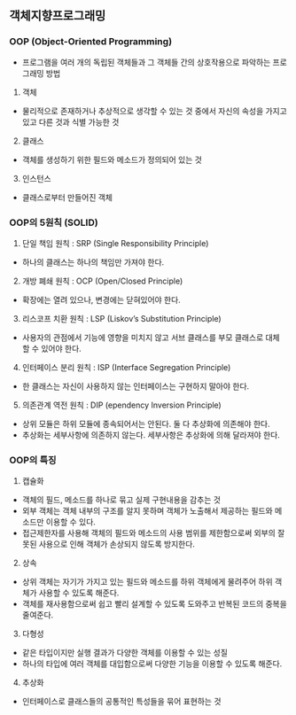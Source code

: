 ## 객체지향프로그래밍 
### OOP (Object-Oriented Programming)
- 프로그램을 여러 개의 독립된 객체들과 그 객체들 간의 상호작용으로 파악하는 프로그래밍 방법

1. 객체
- 물리적으로 존재하거나 추상적으로 생각할 수 있는 것 중에서 자신의 속성을 가지고 있고 다른 것과 식별 가능한 것

2. 클래스
- 객체를 생성하기 위한 필드와 메소드가 정의되어 있는 것

3. 인스턴스
- 클래스로부터 만들어진 객체



### OOP의 5원칙 (SOLID)
1. 단일 책임 원칙 : SRP (Single Responsibility Principle)
- 하나의 클래스는 하나의 책임만 가져야 한다.

2. 개방 폐쇄 원칙 : OCP (Open/Closed Principle)
- 확장에는 열려 있으나, 변경에는 닫혀있어야 한다.

3. 리스코프 치환 원칙 : LSP (Liskov’s Substitution Principle)
- 사용자의 관점에서 기능에 영향을 미치지 않고 서브 클래스를 부모 클래스로 대체 할 수 있어야 한다.

4. 인터페이스 분리 원칙 : ISP (Interface Segregation Principle)
- 한 클래스는 자신이 사용하지 않는 인터페이스는 구현하지 말아야 한다.

5. 의존관계 역전 원칙 : DIP (ependency Inversion Principle)
- 상위 모듈은 하위 모듈에 종속되어서는 안된다. 둘 다 추상화에 의존해야 한다.
- 추상화는 세부사항에 의존하지 않는다. 세부사항은 추상화에 의해 달라져야 한다.

### OOP의 특징
1. 캡슐화
- 객체의 필드, 메소드를 하나로 묶고 실제 구현내용을 감추는 것
- 외부 객체는 객체 내부의 구조를 알지 못하며 객체가 노출해서 제공하는 필드와 메소드만 이용할 수 있다.
- 접근제한자를 사용해 객체의 필드와 메소드의 사용 범위를 제한함으로써 외부의 잘못된 사용으로 인해 객체가 손상되지 않도록 방지한다.

2. 상속
- 상위 객체는 자기가 가지고 있는 필드와 메소드를 하위 객체에게 물려주어 하위 객체가 사용할 수 있도록 해준다.
- 객체를 재사용함으로써 쉽고 빨리 설계할 수 있도록 도와주고 반복된 코드의 중복을 줄여준다.

3. 다형성
- 같은 타입이지만 실행 결과가 다양한 객체를 이용할 수 있는 성질
- 하나의 타입에 여러 객체를 대입함으로써 다양한 기능을 이용할 수 있도록 해준다.

4. 추상화
- 인터페이스로 클래스들의 공통적인 특성들을 묶어 표현하는 것
